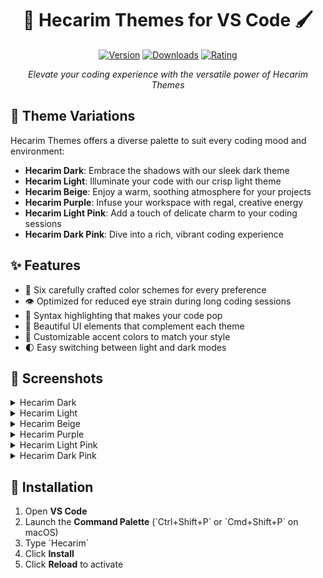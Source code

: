     
<div align="center">

# 🎨 Hecarim Themes for VS Code 🖌️

[![Version](https://img.shields.io/visual-studio-marketplace/v/YourPublisherName.hecarim-themes?style=for-the-badge&logo=visual-studio-code&logoColor=white&colorA=2b303b&colorB=96E072)](https://marketplace.visualstudio.com/items?itemName=Hecarim.hecarim-theme)
[![Downloads](https://img.shields.io/visual-studio-marketplace/d/Hecarim.hecarim-theme?style=for-the-badge&logo=visual-studio-code&logoColor=white&colorA=2b303b&colorB=7EDDDE)](https://marketplace.visualstudio.com/items?itemName=Hecarim.hecarim-theme)
[![Rating](https://img.shields.io/visual-studio-marketplace/r/YourPublisherName.hecarim-themes?style=for-the-badge&logo=visual-studio-code&logoColor=white&colorA=2b303b&colorB=FFCE5A)](https://marketplace.visualstudio.com/items?itemName=Hecarim.hecarim-theme)

*Elevate your coding experience with the versatile power of Hecarim Themes*

</div>

## 🌈 Theme Variations

Hecarim Themes offers a diverse palette to suit every coding mood and environment:

- **Hecarim Dark**: Embrace the shadows with our sleek dark theme
- **Hecarim Light**: Illuminate your code with our crisp light theme
- **Hecarim Beige**: Enjoy a warm, soothing atmosphere for your projects
- **Hecarim Purple**: Infuse your workspace with regal, creative energy
- **Hecarim Light Pink**: Add a touch of delicate charm to your coding sessions
- **Hecarim Dark Pink**: Dive into a rich, vibrant coding experience

## ✨ Features

- 🎨 Six carefully crafted color schemes for every preference
- 👁️ Optimized for reduced eye strain during long coding sessions
- 🚀 Syntax highlighting that makes your code pop
- 💎 Beautiful UI elements that complement each theme
- 🔧 Customizable accent colors to match your style
- 🌓 Easy switching between light and dark modes

## 📸 Screenshots

<details>
<summary>Hecarim Dark</summary>

![Hecarim Dark Screenshot](./assets/dark.png)
</details>

<details>
<summary>Hecarim Light</summary>

![Hecarim Light Screenshot](./assets/light.png)
</details>

<details>
<summary>Hecarim Beige</summary>

![Hecarim Beige Screenshot](./assets/beige.png)
</details>

<details>
<summary>Hecarim Purple</summary>

![Hecarim Purple Screenshot](./assets/purple.png)
</details>

<details>
<summary>Hecarim Light Pink</summary>

![Hecarim Light Pink Screenshot](./assets/light pink.png)
</details>

<details>
<summary>Hecarim Dark Pink</summary>

![Hecarim Dark Pink Screenshot](./assets/dark pink.png)
</details>

## 🚀 Installation

1. Open **VS Code**
2. Launch the **Command Palette** (\`Ctrl+Shift+P\` or \`Cmd+Shift+P\` on macOS)
3. Type \`Hecarim\`
4. Click **Install**
5. Click **Reload** to activate

